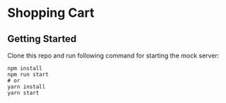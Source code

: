 #  Shopping Cart

## Getting Started

Clone this repo and run following command for starting the mock server:

```
npm install
npm run start
# or
yarn install
yarn start
```

